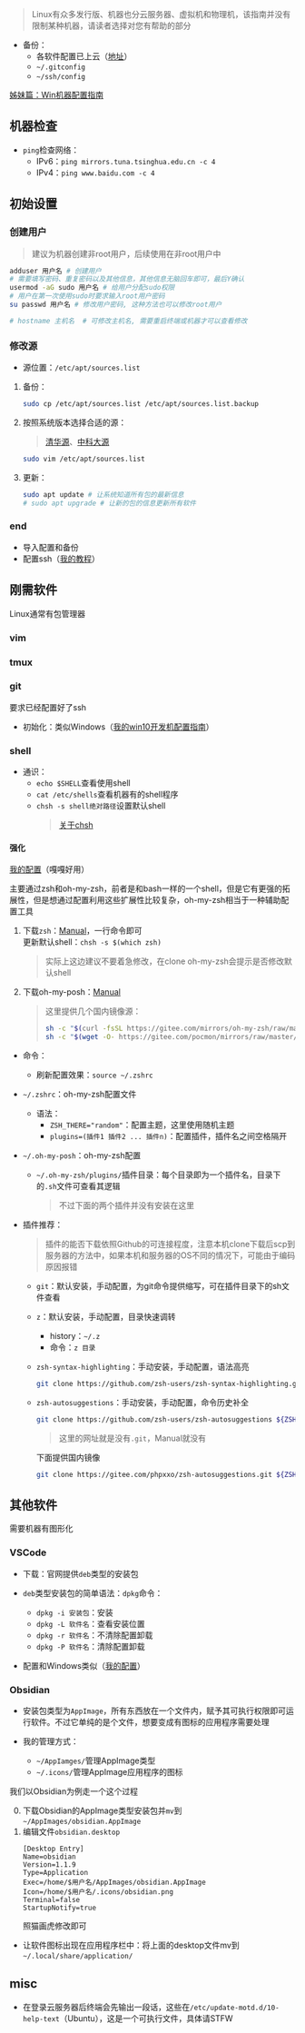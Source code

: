 >Linux有众多发行版、机器也分云服务器、虚拟机和物理机，该指南并没有限制某种机器，请读者选择对您有帮助的部分

+ 备份：
	+ 各软件配置已上云（[地址](https://github.com/zweix123/linux-config)）
	+ `~/.gitconfig`
	+ `~/ssh/config`

[姊妹篇：Win机器配置指南](https://github.com/zweix123/CS-notes/blob/master/Missing-Semester/win10%E5%BC%80%E5%8F%91%E6%9C%BA%E9%85%8D%E7%BD%AE%E6%8C%87%E5%8D%97.md)

## 机器检查

+ `ping`检查网络：
	+ IPv6：`ping mirrors.tuna.tsinghua.edu.cn -c 4`
	+ IPv4：`ping www.baidu.com -c 4`

## 初始设置

### 创建用户

>建议为机器创建非root用户，后续使用在非root用户中

```bash
adduser 用户名 # 创建用户
# 需要填写密码、重复密码以及其他信息，其他信息无脑回车即可，最后Y确认
usermod -aG sudo 用户名 # 给用户分配sudo权限
# 用户在第一次使用sudo时要求输入root用户密码
su passwd 用户名 # 修改用户密码, 这种方法也可以修改root用户

# hostname 主机名  # 可修改主机名, 需要重启终端或机器才可以查看修改
```

### 修改源

+ 源位置：`/etc/apt/sources.list`

1. 备份：
	```bash
	sudo cp /etc/apt/sources.list /etc/apt/sources.list.backup
	```

2. 按照系统版本选择合适的源：
	>[清华源](https://mirrors.tuna.tsinghua.edu.cn/help/ubuntu/)、[中科大源](https://mirrors.ustc.edu.cn/repogen/)

	```bash
	sudo vim /etc/apt/sources.list
	```

3. 更新：
	```bash
	sudo apt update # 让系统知道所有包的最新信息
	# sudo apt upgrade # 让新的包的信息更新所有软件
	```

### end

+ 导入配置和备份
+ 配置ssh（[我的教程](https://github.com/zweix123/CS-notes/blob/master/Missing-Semester/SSH.md)）

## 刚需软件
Linux通常有包管理器

### vim

### tmux

### git
要求已经配置好了ssh

+ 初始化：类似Windows（[我的win10开发机配置指南](https://github.com/zweix123/CS-notes/blob/master/Missing-Semester/win10%E5%BC%80%E5%8F%91%E6%9C%BA%E9%85%8D%E7%BD%AE%E6%8C%87%E5%8D%97.md#5.%20Git)）

### shell

+ 通识：
	+ `echo $SHELL`查看使用shell
	+ `cat /etc/shells`查看机器有的shell程序
	+ `chsh -s shell绝对路径`设置默认shell
		>[关于chsh](https://wangchujiang.com/linux-command/c/chsh.html)

#### 强化
[我的配置](https://github.com/zweix123/linux-config)（嘎嘎好用）

主要通过zsh和oh-my-zsh，前者是和bash一样的一个shell，但是它有更强的拓展性，但是想通过配置利用这些扩展性比较复杂，oh-my-zsh相当于一种辅助配置工具

1. 下载`zsh`：[Manual](https://github.com/ohmyzsh/ohmyzsh/wiki/Installing-ZSH)，一行命令即可  
	更新默认shell：`chsh -s $(which zsh)`
	>实际上这边建议不要着急修改，在clone oh-my-zsh会提示是否修改默认shell

2. 下载oh-my-posh：[Manual](https://github.com/ohmyzsh/ohmyzsh/wiki)
	>这里提供几个国内镜像源：
	>```bash
	>sh -c "$(curl -fsSL https://gitee.com/mirrors/oh-my-zsh/raw/master/tools/install.sh)"
	>sh -c "$(wget -O- https://gitee.com/pocmon/mirrors/raw/master/tools/install.sh)"
	>```

+ 命令：
	+ 刷新配置效果：`source ~/.zshrc`

+ `~/.zshrc`：oh-my-zsh配置文件
	+ 语法：
		+ `ZSH_THERE="random"`：配置主题，这里使用随机主题
		+ `plugins=(插件1 插件2 ... 插件n)`：配置插件，插件名之间空格隔开

+ `~/.oh-my-posh`：oh-my-zsh配置
	+ `~/.oh-my-zsh/plugins/`插件目录：每个目录即为一个插件名，目录下的`.sh`文件可查看其逻辑
		>不过下面的两个插件并没有安装在这里

+ 插件推荐：
	>插件的能否下载依照Github的可连接程度，注意本机clone下载后scp到服务器的方法中，如果本机和服务器的OS不同的情况下，可能由于编码原因报错

	+ `git`：默认安装，手动配置，为git命令提供缩写，可在插件目录下的sh文件查看
	+ `z`：默认安装，手动配置，目录快速调转
		+ history：`~/.z`
		+ 命令：`z 目录`
	+ `zsh-syntax-highlighting`：手动安装，手动配置，语法高亮
		```bash
		git clone https://github.com/zsh-users/zsh-syntax-highlighting.git ${ZSH_CUSTOM:-~/.oh-my-zsh/custom}/plugins/zsh-syntax-highlighting
		```
		
	+ `zsh-autosuggestions`：手动安装，手动配置，命令历史补全
		```bash
		git clone https://github.com/zsh-users/zsh-autosuggestions ${ZSH_CUSTOM:-~/.oh-my-zsh/custom}/plugins/zsh-autosuggestions
		```
		>这里的网址就是没有`.git`，Manual就没有  

		下面提供国内镜像
		```bash
		git clone https://gitee.com/phpxxo/zsh-autosuggestions.git ${ZSH_CUSTOM:-~/.oh-my-zsh/custom}/plugins/zsh-autosuggestions
		```

## 其他软件
需要机器有图形化

### VSCode

+ 下载：官网提供`deb`类型的安装包

+ `deb`类型安装包的简单语法：`dpkg`命令：
	+ `dpkg -i 安装包`：安装
	+ `dpkg -L 软件名`：查看安装位置
	+ `dpkg -r 软件名`：不清除配置卸载
	+ `dpkg -P 软件名`：清除配置卸载

+ 配置和Windows类似（[我的配置]((https://github.com/zweix123/CS-notes/blob/master/Missing-Semester/win10开发机配置指南.md#7.%20编辑器VSCode))）

### Obsidian

+ 安装包类型为`AppImage`，所有东西放在一个文件内，赋予其可执行权限即可运行软件。不过它单纯的是个文件，想要变成有图标的应用程序需要处理

+ 我的管理方式：
	+ `~/AppIamges/`管理AppImage类型
	+ `~/.icons/`管理AppImage应用程序的图标

我们以Obsidian为例走一个这个过程

0. 下载Obsidian的AppImage类型安装包并`mv`到`~/AppImages/obsidian.AppImage`
1. 编辑文件`obsidian.desktop`
	```
	[Desktop Entry]
	Name=obsidian
	Version=1.1.9
	Type=Application
	Exec=/home/$用户名/AppImages/obsidian.AppImage
	Icon=/home/$用户名/.icons/obsidian.png
	Terminal=false
	StartupNotify=true
	```
	照猫画虎修改即可

+ 让软件图标出现在应用程序栏中：将上面的desktop文件mv到`~/.local/share/application/`

## misc

+ 在登录云服务器后终端会先输出一段话，这些在`/etc/update-motd.d/10-help-text`（Ubuntu），这是一个可执行文件，具体请STFW